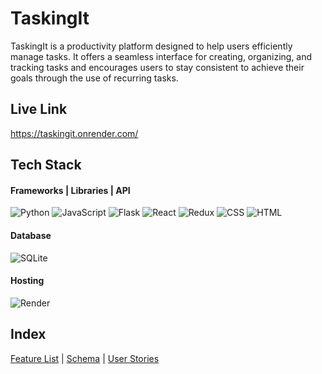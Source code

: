 # TaskingIt

TaskingIt is a productivity platform designed to help users efficiently manage tasks. It offers a seamless interface for creating, organizing, and tracking tasks and encourages users to stay consistent to achieve their goals through the use of recurring tasks. 

## Live Link

https://taskingit.onrender.com/

## Tech Stack

#### Frameworks | Libraries | API

![Python](https://img.shields.io/badge/Python-3776AB?style=for-the-badge&logo=python&logoColor=white)
![JavaScript](https://img.shields.io/badge/JavaScript-F7DF1E?style=for-the-badge&logo=javascript&logoColor=black)
![Flask](https://img.shields.io/badge/Flask-black?style=for-the-badge&logo=flask)
![React](https://img.shields.io/badge/React-20232A?style=for-the-badge&logo=react&logoColor=61DAFB)
![Redux](https://img.shields.io/badge/Redux-764ABC?style=for-the-badge&logo=redux&logoColor=white)
![CSS](https://img.shields.io/badge/CSS-1572B6?style=for-the-badge&logo=css3&logoColor=white)
![HTML](https://img.shields.io/badge/HTML-E34F26?style=for-the-badge&logo=html5&logoColor=white)

#### Database

![SQLite](https://img.shields.io/badge/SQLite-003B57?style=for-the-badge&logo=sqlite&logoColor=white)

#### Hosting

![Render](https://img.shields.io/badge/Render-46E3B7?style=for-the-badge&logo=render&logoColor=white)

## Index

[Feature List](https://github.com/nbmagallanes/TaskingIt/wiki/MVP's-Feature-List) |
[Schema](https://github.com/nbmagallanes/TaskingIt/wiki/TaskingIt-Schema) |
[User Stories](https://github.com/nbmagallanes/TaskingIt/wiki/TaskingIt-Schema)
